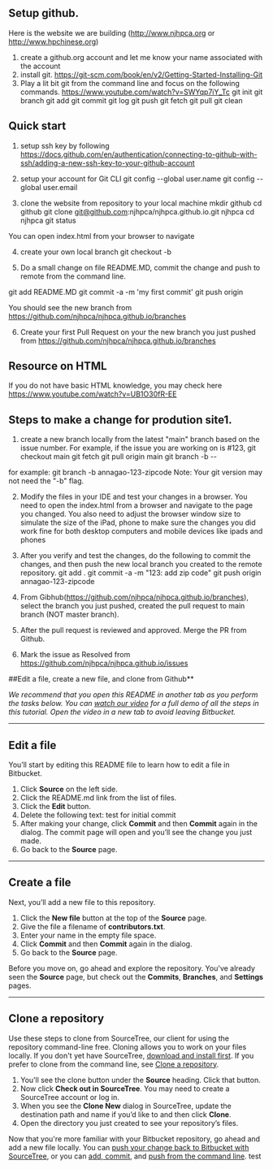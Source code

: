 ## Setup github.
Here is the website we are building (http://www.njhpca.org or http://www.hpchinese.org)

1. create a github.org account  and let me know your name associated with the account
2. install git.  https://git-scm.com/book/en/v2/Getting-Started-Installing-Git
3. Play a lit bit git from the command line and focus on the following commands. https://www.youtube.com/watch?v=SWYqp7iY_Tc
git init
git branch
git add
git commit
git log
git push
git fetch
git pull
git clean

## Quick start
1. setup ssh key by following
https://docs.github.com/en/authentication/connecting-to-github-with-ssh/adding-a-new-ssh-key-to-your-github-account

2. setup your account for Git CLI
git config --global user.name <your name>
git config --global user.email <your email>

3. clone the website from repository to your local machine
mkdir github
cd github
git clone git@github.com:njhpca/njhpca.github.io.git njhpca
cd njhpca
git status

You can open index.html from your browser to navigate

4. create your own local branch
git checkout -b <yourname-test-readme>

5. Do a small change on file README.MD,  commit the change and push to remote from the command line. 

git add README.MD
git commit -a -m 'my first commit'
git push origin <yourname-test-readme>

You should see the new branch from https://github.com/njhpca/njhpca.github.io/branches

6. Create your first Pull Request on your the new branch you just pushed from https://github.com/njhpca/njhpca.github.io/branches


## Resource on HTML
 If you do not have basic HTML knowledge, you may check here https://www.youtube.com/watch?v=UB1O30fR-EE


## Steps to make a change for prodution site1. 
1. create a new branch locally from the latest "main" branch based on the issue number. For example, if the issue you are working on is #123,
git checkout main
git fetch
git pull origin main
git branch -b <yourusername>-<issuenumber>-<simple description>

for example:
git branch -b annagao-123-zipcode
Note: Your git version may not need the "-b" flag.

2. Modify the files in your IDE and test your changes in a browser.
You need to open the index.html from a browser and navigate to the page you changed.
You also need to adjust the browser window size to simulate the size of the iPad, phone to make sure the changes you did work fine for both desktop computers and mobile devices like ipads and phones

3. After you verify and test the changes, do the following to commit the changes, and then push the new local branch you created to the remote repository.
git add .
git commit -a -m "123: add zip code"
git push origin annagao-123-zipcode

4. From Gibhub(https://github.com/njhpca/njhpca.github.io/branches), select the branch you just pushed, created the pull request to main branch (NOT master branch).

5. After the pull request is reviewed and approved. Merge the PR from Github.


6. Mark the issue as Resolved from https://github.com/njhpca/njhpca.github.io/issues

##Edit a file, create a new file, and clone from Github**

 

*We recommend that you open this README in another tab as you perform the tasks below. You can [watch our video](https://youtu.be/0ocf7u76WSo) for a full demo of all the steps in this tutorial. Open the video in a new tab to avoid leaving Bitbucket.*

---

## Edit a file

You’ll start by editing this README file to learn how to edit a file in Bitbucket.

1. Click **Source** on the left side.
2. Click the README.md link from the list of files.
3. Click the **Edit** button.
4. Delete the following text: test for initial commit
5. After making your change, click **Commit** and then **Commit** again in the dialog. The commit page will open and you’ll see the change you just made.
6. Go back to the **Source** page.

---

## Create a file

Next, you’ll add a new file to this repository.

1. Click the **New file** button at the top of the **Source** page.
2. Give the file a filename of **contributors.txt**.
3. Enter your name in the empty file space.
4. Click **Commit** and then **Commit** again in the dialog.
5. Go back to the **Source** page.

Before you move on, go ahead and explore the repository. You've already seen the **Source** page, but check out the **Commits**, **Branches**, and **Settings** pages.

---

## Clone a repository

Use these steps to clone from SourceTree, our client for using the repository command-line free. Cloning allows you to work on your files locally. If you don't yet have SourceTree, [download and install first](https://www.sourcetreeapp.com/). If you prefer to clone from the command line, see [Clone a repository](https://confluence.atlassian.com/x/4whODQ).

1. You’ll see the clone button under the **Source** heading. Click that button.
2. Now click **Check out in SourceTree**. You may need to create a SourceTree account or log in.
3. When you see the **Clone New** dialog in SourceTree, update the destination path and name if you’d like to and then click **Clone**.
4. Open the directory you just created to see your repository’s files.

Now that you're more familiar with your Bitbucket repository, go ahead and add a new file locally. You can [push your change back to Bitbucket with SourceTree](https://confluence.atlassian.com/x/iqyBMg), or you can [add, commit,](https://confluence.atlassian.com/x/8QhODQ) and [push from the command line](https://confluence.atlassian.com/x/NQ0zDQ).
test

